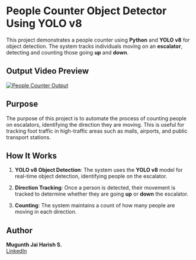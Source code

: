 # People Counter Object Detector Using YOLO v8

This project demonstrates a people counter using **Python** and **YOLO v8** for object detection. The system tracks individuals moving on an **escalator**, detecting and counting those going **up** and **down**.

## Output Video Preview

[![People Counter Output](https://img.youtube.com/vi/563b1824-baf3-48e4-87cf-141ce0ddc692/0.jpg)](https://github.com/user-attachments/assets/563b1824-baf3-48e4-87cf-141ce0ddc692)

## Purpose

The purpose of this project is to automate the process of counting people on escalators, identifying the direction they are moving. This is useful for tracking foot traffic in high-traffic areas such as malls, airports, and public transport stations.

## How It Works

1. **YOLO v8 Object Detection**: The system uses the **YOLO v8** model for real-time object detection, identifying people on the escalator.
  
2. **Direction Tracking**: Once a person is detected, their movement is tracked to determine whether they are going **up** or **down** the escalator.

3. **Counting**: The system maintains a count of how many people are moving in each direction.

## Author

**Mugunth Jai Harish S.**  
[LinkedIn](https://www.linkedin.com/in/mugunthjaiharishs/)
